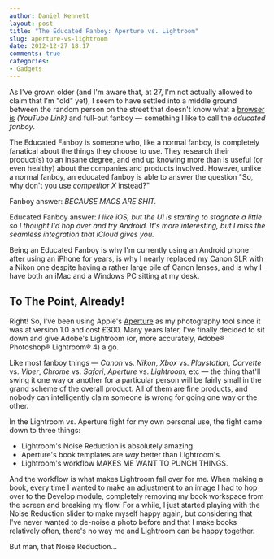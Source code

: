 ```yaml
---
author: Daniel Kennett
layout: post
title: "The Educated Fanboy: Aperture vs. Lightroom"
slug: aperture-vs-lightroom
date: 2012-12-27 18:17
comments: true
categories:
- Gadgets
---
```


As I've grown older (and I'm aware that, at 27, I'm not actually allowed to claim that I'm "old" yet), I seem to have settled into a middle ground between the random person on the street that doesn't know what a [browser is](http://www.youtube.com/watch?v=o4MwTvtyrUQ) *(YouTube Link)* and full-out fanboy — something I like to call the *educated fanboy*.

The Educated Fanboy is someone who, like a normal fanboy, is completely fanatical about the things they choose to use. They research their product(s) to an insane degree, and end up knowing more than is useful (or even healthy) about the companies and products involved. However, unlike a normal fanboy, an educated fanboy is able to answer the question "So, why don't you use *competitor X* instead?"

Fanboy answer: *BECAUSE MACS ARE SHIT.*

Educated Fanboy answer: *I like iOS, but the UI is starting to stagnate a little so I thought I'd hop over and try Android. It's more interesting, but I miss the seamless integration that iCloud gives you.*

Being an Educated Fanboy is why I'm currently using an Android phone after using an iPhone for years, is why I nearly replaced my Canon SLR with a Nikon one despite having a rather large pile of Canon lenses, and is why I have both an iMac and a Windows PC sitting at my desk.

## To The Point, Already! ##

Right! So, I've been using Apple's [Aperture](http://www.apple.com/aperture/) as my photography tool since it was at version 1.0 and cost £300. Many years later, I've finally decided to sit down and give Adobe's Lightroom (or, more accurately, Adobe® Photoshop® Lightroom® 4) a go.

Like most fanboy things — *Canon* vs. *Nikon*, *Xbox* vs. *Playstation*, *Corvette* vs. *Viper*, *Chrome* vs. *Safari*, *Aperture* vs. *Lightroom*, etc — the thing that'll swing it one way or another for a particular person will be fairly small in the grand scheme of the overall product. All of them are fine products, and nobody can intelligently claim someone is wrong for going one way or the other.

In the Lightroom vs. Aperture fight for my own personal use, the fight came down to three things:

- Lightroom's Noise Reduction is absolutely amazing. 
- Aperture's book templates are *way* better than Lightroom's.
- Lightroom's workflow MAKES ME WANT TO PUNCH THINGS.

And the workflow is what makes Lightroom fall over for me. When making a book, every time I wanted to make an adjustment to an image I had to hop over to the Develop module, completely removing my book workspace from the screen and breaking my flow. For a while, I just started playing with the Noise Reduction slider to make myself happy again, but considering that I've never wanted to de-noise a photo before and that I make books relatively often, there's no way me and Lightroom can be happy together. 

But man, that Noise Reduction…